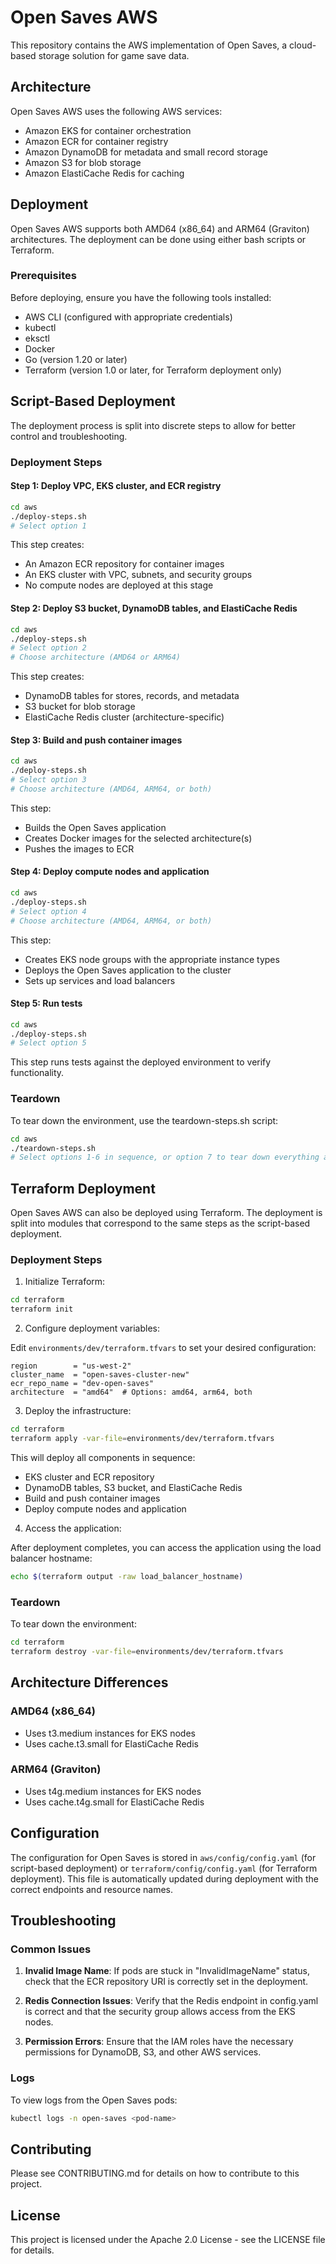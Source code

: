 # Open Saves AWS

This repository contains the AWS implementation of Open Saves, a cloud-based storage solution for game save data.

## Architecture

Open Saves AWS uses the following AWS services:
- Amazon EKS for container orchestration
- Amazon ECR for container registry
- Amazon DynamoDB for metadata and small record storage
- Amazon S3 for blob storage
- Amazon ElastiCache Redis for caching

## Deployment

Open Saves AWS supports both AMD64 (x86_64) and ARM64 (Graviton) architectures. The deployment can be done using either bash scripts or Terraform.

### Prerequisites

Before deploying, ensure you have the following tools installed:
- AWS CLI (configured with appropriate credentials)
- kubectl
- eksctl
- Docker
- Go (version 1.20 or later)
- Terraform (version 1.0 or later, for Terraform deployment only)

## Script-Based Deployment

The deployment process is split into discrete steps to allow for better control and troubleshooting.

### Deployment Steps

#### Step 1: Deploy VPC, EKS cluster, and ECR registry

```bash
cd aws
./deploy-steps.sh
# Select option 1
```

This step creates:
- An Amazon ECR repository for container images
- An EKS cluster with VPC, subnets, and security groups
- No compute nodes are deployed at this stage

#### Step 2: Deploy S3 bucket, DynamoDB tables, and ElastiCache Redis

```bash
cd aws
./deploy-steps.sh
# Select option 2
# Choose architecture (AMD64 or ARM64)
```

This step creates:
- DynamoDB tables for stores, records, and metadata
- S3 bucket for blob storage
- ElastiCache Redis cluster (architecture-specific)

#### Step 3: Build and push container images

```bash
cd aws
./deploy-steps.sh
# Select option 3
# Choose architecture (AMD64, ARM64, or both)
```

This step:
- Builds the Open Saves application
- Creates Docker images for the selected architecture(s)
- Pushes the images to ECR

#### Step 4: Deploy compute nodes and application

```bash
cd aws
./deploy-steps.sh
# Select option 4
# Choose architecture (AMD64, ARM64, or both)
```

This step:
- Creates EKS node groups with the appropriate instance types
- Deploys the Open Saves application to the cluster
- Sets up services and load balancers

#### Step 5: Run tests

```bash
cd aws
./deploy-steps.sh
# Select option 5
```

This step runs tests against the deployed environment to verify functionality.

### Teardown

To tear down the environment, use the teardown-steps.sh script:

```bash
cd aws
./teardown-steps.sh
# Select options 1-6 in sequence, or option 7 to tear down everything at once
```

## Terraform Deployment

Open Saves AWS can also be deployed using Terraform. The deployment is split into modules that correspond to the same steps as the script-based deployment.

### Deployment Steps

1. Initialize Terraform:

```bash
cd terraform
terraform init
```

2. Configure deployment variables:

Edit `environments/dev/terraform.tfvars` to set your desired configuration:

```hcl
region        = "us-west-2"
cluster_name  = "open-saves-cluster-new"
ecr_repo_name = "dev-open-saves"
architecture  = "amd64"  # Options: amd64, arm64, both
```

3. Deploy the infrastructure:

```bash
cd terraform
terraform apply -var-file=environments/dev/terraform.tfvars
```

This will deploy all components in sequence:
- EKS cluster and ECR repository
- DynamoDB tables, S3 bucket, and ElastiCache Redis
- Build and push container images
- Deploy compute nodes and application

4. Access the application:

After deployment completes, you can access the application using the load balancer hostname:

```bash
echo $(terraform output -raw load_balancer_hostname)
```

### Teardown

To tear down the environment:

```bash
cd terraform
terraform destroy -var-file=environments/dev/terraform.tfvars
```

## Architecture Differences

### AMD64 (x86_64)
- Uses t3.medium instances for EKS nodes
- Uses cache.t3.small for ElastiCache Redis

### ARM64 (Graviton)
- Uses t4g.medium instances for EKS nodes
- Uses cache.t4g.small for ElastiCache Redis

## Configuration

The configuration for Open Saves is stored in `aws/config/config.yaml` (for script-based deployment) or `terraform/config/config.yaml` (for Terraform deployment). This file is automatically updated during deployment with the correct endpoints and resource names.

## Troubleshooting

### Common Issues

1. **Invalid Image Name**: If pods are stuck in "InvalidImageName" status, check that the ECR repository URI is correctly set in the deployment.

2. **Redis Connection Issues**: Verify that the Redis endpoint in config.yaml is correct and that the security group allows access from the EKS nodes.

3. **Permission Errors**: Ensure that the IAM roles have the necessary permissions for DynamoDB, S3, and other AWS services.

### Logs

To view logs from the Open Saves pods:

```bash
kubectl logs -n open-saves <pod-name>
```

## Contributing

Please see CONTRIBUTING.md for details on how to contribute to this project.

## License

This project is licensed under the Apache 2.0 License - see the LICENSE file for details.
